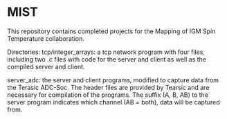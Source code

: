 # MIST

This repository contains completed projects for the Mapping of IGM Spin Temperature collaboration.

Directories:
tcp/integer_arrays: a tcp network program with four files, including two .c files with code for the server and client as well as the compiled server and client.

server_adc: the server and client programs, modified to capture data from the Terasic ADC-Soc. The header files are provided
by Tearsic and are necessary for compilation of the programs. The suffix (A, B, AB) to the server program indicates which
channel (AB = both), data will be captured from.
